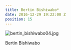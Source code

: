 ```yaml
---
title: Bertin Bishiwabo*
date: 2016-12-29 19:22:00 Z
position: 15
---
```


![bertin_bishiwabo04.jpg](/uploads/bertin_bishiwabo04.jpg)

Bertin Bishiwabo